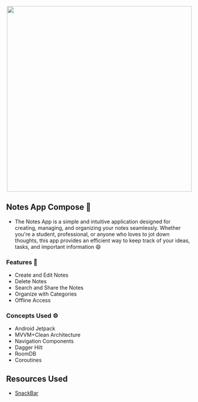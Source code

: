 <div align="center">
<img width="500" src="https://github.com/utkarsh006/Notes-app-compose/assets/94545831/d16b218d-abf3-46cb-a1c1-137301df6bed" /></div>

## Notes App Compose 📒

- The Notes App is a simple and intuitive application designed for creating, managing, and organizing your notes seamlessly.
 Whether you're a student, professional, or anyone who loves to jot down thoughts, this app provides an efficient way to keep track of
your ideas, tasks, and important information 😄

### Features 📱
- Create and Edit Notes
- Delete Notes
- Search and Share the Notes
- Organize with Categories
- Offline Access

### Concepts Used ⚙️

- Android Jetpack
- MVVM+Clean Architecture
- Navigation Components
- Dagger Hilt
- RoomDB
- Coroutines

## Resources Used 

- [SnackBar](https://developer.android.com/reference/kotlin/androidx/compose/material3/SnackbarHostState)